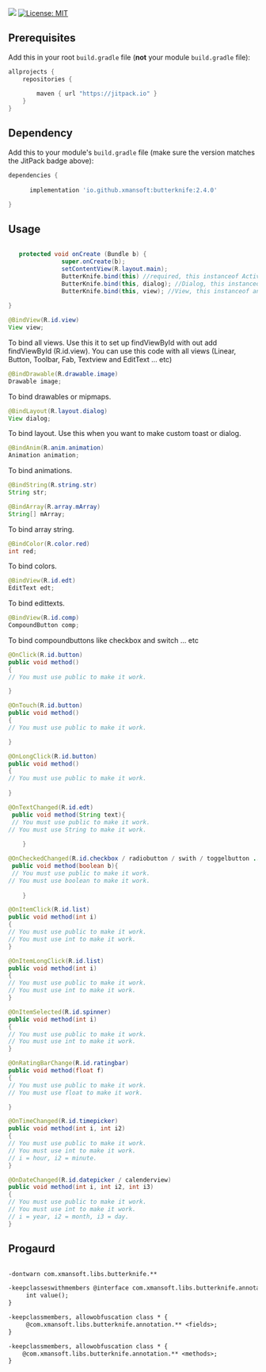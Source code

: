 [![](https://jitpack.io/v/io.github.xmansoft/butterknife.svg)](https://jitpack.io/#io.github.xmansoft/butterknife) [![License: MIT](https://img.shields.io/badge/License-MIT-yellow.svg)](https://opensource.org/licenses/MIT) [](https://img.shields.io/badge/version-2.4.0-blue)



## Prerequisites

Add this in your root `build.gradle` file (**not** your module `build.gradle` file):

```gradle
allprojects {
	repositories {
		
		maven { url "https://jitpack.io" }
	}
}
```

## Dependency

Add this to your module's `build.gradle` file (make sure the version matches the JitPack badge above):

```gradle
dependencies {
    
      implementation 'io.github.xmansoft:butterknife:2.4.0'

}
```

 ## Usage
```java

   protected void onCreate (Bundle b) {
               super.onCreate(b);
               setContentView(R.layout.main);
               ButterKnife.bind(this) //required, this instanceof Activiyy
               ButterKnife.bind(this, dialog); //Dialog, this instanceof any class
               ButterKnife.bind(this, view); //View, this instanceof any class
               
}

```
``` java
@BindView(R.id.view)
View view;
```
To bind all views.
Use this it to set up findViewById with out add findViewById (R.id.view).
You can use this code with all views (Linear, Button, Toolbar, Fab, Textview and EditText ... etc)

``` java
@BindDrawable(R.drawable.image)
Drawable image;
```
To bind drawables or mipmaps.

``` java
@BindLayout(R.layout.dialog)
View dialog;
```
To bind layout.
Use this when you want to make custom toast or dialog.

``` java
@BindAnim(R.anim.animation)
Animation animation;
```
To bind animations.

``` java
@BindString(R.string.str)
String str;
```
``` java
@BindArray(R.array.mArray)
String[] mArray;
```
To bind array string.

``` java
@BindColor(R.color.red)
int red;
```
To bind colors.
```java
@BindView(R.id.edt)
EditText edt;
```
To bind edittexts.
```java
@BindView(R.id.comp)
CompoundButton comp;
```
To bind compoundbuttons like checkbox and switch ... etc
``` java
@OnClick(R.id.button)
public void method()
{
// You must use public to make it work.

}
```
``` java
@OnTouch(R.id.button)
public void method()
{
// You must use public to make it work.

}
```
``` java
@OnLongClick(R.id.button)
public void method()
{
// You must use public to make it work.
 
}
```
```java
@OnTextChanged(R.id.edt)
 public void method(String text){
 // You must use public to make it work.
// You must use String to make it work.
    
    }
```
```java
@OnCheckedChanged(R.id.checkbox / radiobutton / swith / toggelbutton ... etc extends CompoundButton)
 public void method(boolean b){
 // You must use public to make it work.
// You must use boolean to make it work.
    
    }
```
``` java
@OnItemClick(R.id.list)
public void method(int i)
{
// You must use public to make it work.
// You must use int to make it work.
}
```
``` java
@OnItemLongClick(R.id.list)
public void method(int i)
{
// You must use public to make it work.
// You must use int to make it work.
}
```
``` java
@OnItemSelected(R.id.spinner)
public void method(int i)
{
// You must use public to make it work.
// You must use int to make it work.
}
```
``` java
@OnRatingBarChange(R.id.ratingbar)
public void method(float f)
{
// You must use public to make it work.
// You must use float to make it work.

}
```
``` java
@OnTimeChanged(R.id.timepicker)
public void method(int i, int i2)
{
// You must use public to make it work.
// You must use int to make it work.
// i = hour, i2 = minute.
}
```
``` java
@OnDateChanged(R.id.datepicker / calenderview)
public void method(int i, int i2, int i3)
{
// You must use public to make it work.
// You must use int to make it work.
// i = year, i2 = month, i3 = day.
}
```
## Progaurd 
```txt

-dontwarn com.xmansoft.libs.butterknife.**

-keepclasseswithmembers @interface com.xmansoft.libs.butterknife.annotation.** { 
     int value();
}

-keepclassmembers, allowobfuscation class * {
     @com.xmansoft.libs.butterknife.annotation.** <fields>;
}

-keepclassmembers, allowobfuscation class * {
    @com.xmansoft.libs.butterknife.annotation.** <methods>;
}


```
